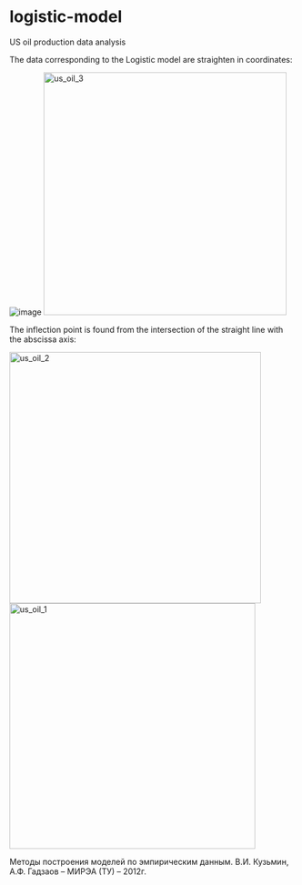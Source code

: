 # logistic-model
US oil production data analysis

The data corresponding to the Logistic model are straighten in coordinates:

![image](https://user-images.githubusercontent.com/47636259/135460541-7ea4c5ee-7615-46b7-8f36-5527b85d4029.png)
<img width="427" alt="us_oil_3" src="https://user-images.githubusercontent.com/47636259/135459835-e3cf2bbf-169d-4f0f-b43a-6e3301ce55d9.png">

The inflection point is found from the intersection of the straight line with the abscissa axis:

<img width="442" alt="us_oil_2" src="https://user-images.githubusercontent.com/47636259/135459938-fa8a2b26-276a-408e-9ef9-fcf20d6f7473.png">
<img width="432" alt="us_oil_1" src="https://user-images.githubusercontent.com/47636259/135460001-ab2ffb1a-623b-41b9-a040-a17e1120382c.png">

Методы построения моделей по эмпирическим данным. В.И. Кузьмин, А.Ф. Гадзаов – МИРЭА (ТУ) – 2012г.
